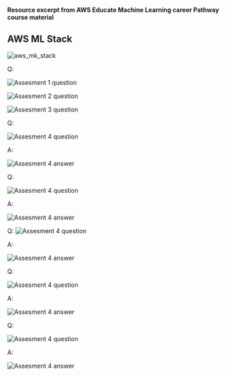 #### Resource excerpt from AWS Educate Machine Learning career Pathway course material

## AWS ML Stack

![aws_mk_stack](assets/AWS_Educate_ML/AWSMLStack_3.png)

Q:

![Assesment 1 question](assets/AWS_Educate_ML/Assesment_1.png)

![Assesment 2 question ](assets/AWS_Educate_ML/Assesment_2.png)

![Assesment 3 question ](assets/AWS_Educate_ML/Assesment_3.png)

Q:

![Assesment 4 question ](assets/AWS_Educate_ML/Assesment_4.png)

A:

![Assesment 4 answer ](assets/AWS_Educate_ML/Assesment_4a.png)

Q:

![Assesment 4 question ](assets/AWS_Educate_ML/Assesment_5.png)

A:

![Assesment 4 answer ](assets/AWS_Educate_ML/Assesment_5a.png)

Q:
![Assesment 4 question ](assets/AWS_Educate_ML/Assesment_6.png)

A:

![Assesment 4 answer ](assets/AWS_Educate_ML/Assesment_6a.png)

Q:

![Assesment 4 question ](assets/AWS_Educate_ML/Assesment_7.png)

A:

![Assesment 4 answer ](assets/AWS_Educate_ML/Assesment_7a.png)

Q:

![Assesment 4 question ](assets/AWS_Educate_ML/Assesment_8.png)

A:

![Assesment 4 answer ](assets/AWS_Educate_ML/Assesment_8a.png)
